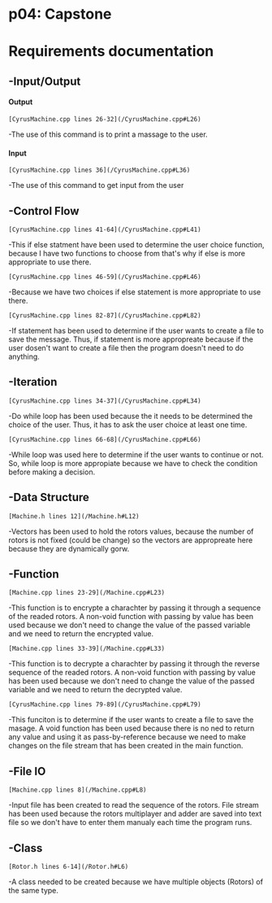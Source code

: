 # p04: Capstone

# Requirements documentation

## -Input/Output
#### Output
`[CyrusMachine.cpp lines 26-32](/CyrusMachine.cpp#L26)`

-The use of this command is to print a massage to the user.

#### Input
`[CyrusMachine.cpp lines 36](/CyrusMachine.cpp#L36)`

-The use of this command to get input from the user

## -Control Flow
`[CyrusMachine.cpp lines 41-64](/CyrusMachine.cpp#L41)`

-This if else statment have been used to determine the user choice function, because I have two functions to choose from that's why if else is more appropriate to use there.

`[CyrusMachine.cpp lines 46-59](/CyrusMachine.cpp#L46)`

-Because we have two choices if else statement is more appropriate to use there.

`[CyrusMachine.cpp lines 82-87](/CyrusMachine.cpp#L82)`

-If statement has been used to determine if the user wants to create a file to save the message. Thus, if statement is more appropreate because if the user dosen't want to create a file then the program doesn't need to do anything.

## -Iteration
`[CyrusMachine.cpp lines 34-37](/CyrusMachine.cpp#L34)`

-Do while loop has been used because the it needs to be determined the choice of the user. Thus, it has to ask the user choice at least one time.

`[CyrusMachine.cpp lines 66-68](/CyrusMachine.cpp#L66)`

-While loop was used here to determine if the user wants to continue or not. So, while loop is more appropiate because we have to check the condition before making a decision.

## -Data Structure

`[Machine.h lines 12](/Machine.h#L12)`

-Vectors has been used to hold the rotors values, because the number of rotors is not fixed (could be change) so the vectors are appropreate here because they are dynamically gorw.

## -Function

`[Machine.cpp lines 23-29](/Machine.cpp#L23)`

-This function is to encrypte a charachter by passing it through a sequence of the readed rotors. A non-void function with passing by value has been used because we don't need to change the value of the passed variable and we need to return the encrypted value.

`[Machine.cpp lines 33-39](/Machine.cpp#L33)`

-This function is to decrypte a charachter by passing it through the reverse sequence of the readed rotors. A non-void function with passing by value has been used because we don't need to change the value of the passed variable and we need to return the decrypted value.

`[CyrusMachine.cpp lines 79-89](/CyrusMachine.cpp#L79)`

-This funciton is to determine if the user wants to create a file to save the masage. A void function has been used because there is no ned to return any value and using it as pass-by-reference because we need to make changes on the file stream that has been created in the main function.

## -File IO

`[Machine.cpp lines 8](/Machine.cpp#L8)`

-Input file has been created to read the sequence of the rotors. File stream has been used because the rotors multiplayer and adder are saved into text file so we don't have to enter them manualy each time the program runs.


## -Class

`[Rotor.h lines 6-14](/Rotor.h#L6)`

-A class needed to be created because we have multiple objects (Rotors) of the same type.
